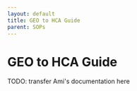 ```yaml
---
layout: default
title: GEO to HCA Guide
parent: SOPs
---
```


# GEO to HCA Guide

TODO: transfer Ami's documentation here